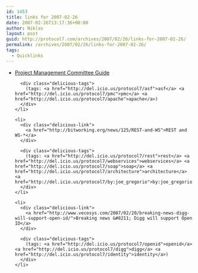 ```yaml
---
id: 1453
title: links for 2007-02-26
date: 2007-02-26T13:17:36+00:00
author: Niklas
layout: post
guid: http://protocol7.com/archives/2007/02/26/links-for-2007-02-26/
permalink: /archives/2007/02/26/links-for-2007-02-26/
tags:
  - Quicklinks
---
```

<div class='microid-9bf2bc3c33529b4255a7b0d872bd2617fd7f57de'>
  <ul class="delicious">
    <li>
      <div class="delicious-link">
        <a href="http://www.apache.org/dev/pmc.html">Project Management Committee Guide</a>
      </div>
      
      <div class="delicious-tags">
        (tags: <a href="http://del.icio.us/protocol7/asf">asf</a> <a href="http://del.icio.us/protocol7/pmc">pmc</a> <a href="http://del.icio.us/protocol7/apache">apache</a>)
      </div>
    </li>
    
    <li>
      <div class="delicious-link">
        <a href="http://bitworking.org/news/125/REST-and-WS">REST and WS-*</a>
      </div>
      
      <div class="delicious-tags">
        (tags: <a href="http://del.icio.us/protocol7/rest">rest</a> <a href="http://del.icio.us/protocol7/webservices">webservices</a> <a href="http://del.icio.us/protocol7/soap">soap</a> <a href="http://del.icio.us/protocol7/architecture">architecture</a> <a href="http://del.icio.us/protocol7/by:joe_gregorio">by:joe_gregorio</a>)
      </div>
    </li>
    
    <li>
      <div class="delicious-link">
        <a href="http://www.vecosys.com/2007/02/20/breaking-news-digg-will-support-open-id/">Breaking news &#8211; Digg will support Open ID</a>
      </div>
      
      <div class="delicious-tags">
        (tags: <a href="http://del.icio.us/protocol7/openid">openid</a> <a href="http://del.icio.us/protocol7/digg">digg</a> <a href="http://del.icio.us/protocol7/identity">identity</a>)
      </div>
    </li>
  </ul>
</div>